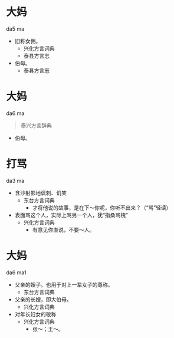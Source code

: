 # 大妈
da5 ma
+ 旧称女佣。
  * 兴化方言词典
  * 泰县方言志
+ 伯母。
  * 泰县方言志

# 大妈
da6 ma
> 泰兴方言辞典
- 伯母。
<!--
父亲长嫂？
-->

# 打骂
da3 ma
+ 含沙射影地讽刺、讥笑
  * 东台方言词典
    - 才将他说的故事，是在下～你呢，你听不出来？（“骂”轻读）
+ 表面骂这个人，实际上骂另一个人，犹“指桑骂槐”
  * 兴化方言词典
    - 有意见你直说，不要～人。

# 大妈
da6 ma1
+ 父亲的嫂子。也用于对上一辈女子的尊称。
  * 东台方言词典
+ 父亲的长嫂，即大伯母。
  * 兴化方言词典
+ 对年长妇女的敬称
  * 兴化方言词典
    - 张～；王～。
